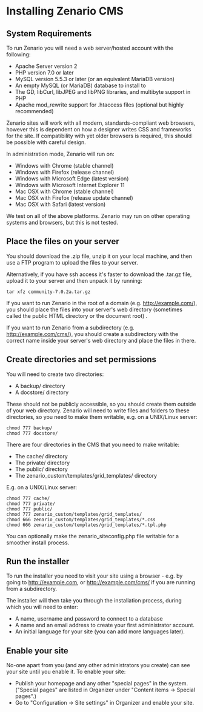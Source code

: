 Installing Zenario CMS
======================

System Requirements
-------------------

To run Zenario you will need a web server/hosted account with the following:

*   Apache Server version 2
*   PHP version 7.0 or later
*   MySQL version 5.5.3 or later (or an equivalent MariaDB version)
*   An empty MySQL (or MariaDB) database to install to
*   The GD, libCurl, libJPEG and libPNG libraries, and multibyte support in PHP
*   Apache mod_rewrite support for .htaccess files (optional but highly recommended)

Zenario sites will work with all modern, standards-compliant web browsers, however this
is dependent on how a designer writes CSS and frameworks for the site. If compatibility
with yet older browsers is required, this should be possible with careful design.

In administration mode, Zenario will run on:

*   Windows with Chrome (stable channel)
*   Windows with Firefox (release channel)
*   Windows with Microsoft Edge (latest version)
*   Windows with Microsoft Internet Explorer 11
*   Mac OSX with Chrome (stable channel)
*   Mac OSX with Firefox (release update channel)
*   Mac OSX with Safari (latest version)

We test on all of the above platforms. Zenario may run on other operating systems and
browsers, but this is not tested.


Place the files on your server
------------------------------

You should download the .zip file, unzip it on your local machine, and then use a FTP
program to upload the files to your server.

Alternatively, if you have ssh access it's faster to download the .tar.gz file, upload
it to your server and then unpack it by running:

    tar xfz community-7.0.2a.tar.gz

If you want to run Zenario in the root of a domain (e.g. http://example.com/), you
should place the files into your server's web directory (sometimes called the public
HTML directory or the document root) .

If you want to run Zenario from a subdirectory (e.g. http://example.com/cms/), you
should create a subdirectory with the correct name inside your server's web directory
and place the files in there.


Create directories and set permissions
--------------------------------------

You will need to create two directories:

*   A backup/ directory
*   A docstore/ directory

These should not be publicly accessible, so you should create them outside of your web
directory. Zenario will need to write files and folders to these directories, so you
need to make them writable, e.g. on a UNIX/Linux server:

    chmod 777 backup/
    chmod 777 docstore/

There are four directories in the CMS that you need to make writable:

*   The cache/ directory
*   The private/ directory
*   The public/ directory
*   The zenario_custom/templates/grid_templates/ directory

E.g. on a UNIX/Linux server:

    chmod 777 cache/
    chmod 777 private/
    chmod 777 public/
    chmod 777 zenario_custom/templates/grid_templates/
    chmod 666 zenario_custom/templates/grid_templates/*.css
    chmod 666 zenario_custom/templates/grid_templates/*.tpl.php

You can optionally make the zenario_siteconfig.php file writable for a smoother install
process.


Run the installer
-----------------

To run the installer you need to visit your site using a browser - e.g. by going to
http://example.com, or http://example.com/cms/ if you are running from a subdirectory.

The installer will then take you through the installation process, during which you will
need to enter:

*   A name, username and password to connect to a database
*   A name and an email address to create your first administrator account.
*   An initial language for your site (you can add more languages later).


Enable your site
----------------

No-one apart from you (and any other administrators you create) can see your site until
you enable it. To enable your site:

*   Publish your homepage and any other "special pages" in the system. ("Special pages" are
listed in Organizer under "Content items -> Special pages".)
*   Go to "Configuration -> Site settings" in Organizer and enable your site.